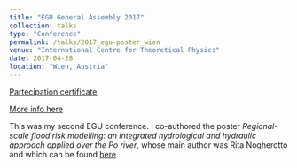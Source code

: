 ```yaml
---
title: "EGU General Assembly 2017"
collection: talks
type: "Conference"
permalink: /talks/2017_egu-poster_wien
venue: "International Centre for Theoretical Physics"
date: 2017-04-28
location: "Wien, Austria"
---
```


[Partecipation certificate](https://adrfantini.github.io/files/part_cert/2017_egu-poster_wien.pdf)

[More info here](https://www.egu2017.eu/)

This was my second EGU conference. I co-authored the poster _Regional-scale flood risk modelling: an integrated hydrological and hydraulic approach applied over the Po river_, whose main author was Rita Nogherotto and which can be found [here](https://adrfantini.github.io/files/posters/2017_egu-poster_wien.pdf).
